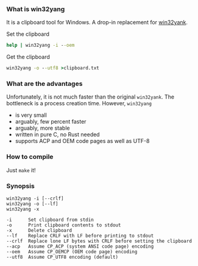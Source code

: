 ### What is win32yang

It is a clipboard tool for Windows. A drop-in replacement for
[win32yank](https://github.com/equalsraf/win32yank).

Set the clipboard

```bat
help | win32yang -i --oem
```

Get the clipboard

```bat
win32yang -o --utf8 >clipboard.txt
```

### What are the advantages

Unfortunately, it is not much faster than the original `win32yank`. The bottleneck is a
process creation time. However, `win32yang`

* is very small
* arguably, few percent faster
* arguably, more stable
* written in pure C, no Rust needed
* supports ACP and OEM code pages as well as UTF-8

### How to compile

Just `make` it!

### Synopsis

```
win32yang -i [--crlf]
win32yang -o [--lf]
win32yang -x

-i      Set clipboard from stdin
-o      Print clipboard contents to stdout
-x      Delete clipboard
--lf    Replace CRLF with LF before printing to stdout
--crlf  Replace lone LF bytes with CRLF before setting the clipboard
--acp   Assume CP_ACP (system ANSI code page) encoding
--oem   Assume CP_OEMCP (OEM code page) encoding
--utf8  Assume CP_UTF8 encoding (default)
```
